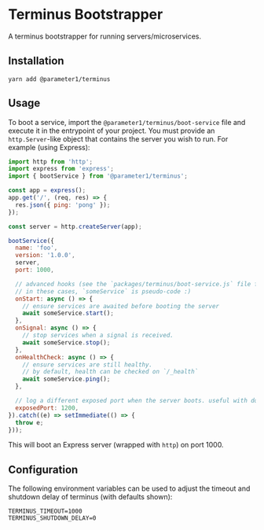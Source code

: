 # Terminus Bootstrapper
A terminus bootstrapper for running servers/microservices.

## Installation
```
yarn add @parameter1/terminus
```

## Usage
To boot a service, import the `@parameter1/terminus/boot-service` file and execute it in the entrypoint of your project. You must provide an `http.Server`-like object that contains the server you wish to run. For example (using Express):

```js
import http from 'http';
import express from 'express';
import { bootService } from '@parameter1/terminus';

const app = express();
app.get('/', (req, res) => {
  res.json({ ping: 'pong' });
});

const server = http.createServer(app);

bootService({
  name: 'foo',
  version: '1.0.0',
  server,
  port: 1000,

  // advanced hooks (see the `packages/terminus/boot-service.js` file for more)
  // in these cases, `someService` is pseudo-code :)
  onStart: async () => {
    // ensure services are awaited before booting the server
    await someService.start();
  },
  onSignal: async () => {
    // stop services when a signal is received.
    await someService.stop();
  },
  onHealthCheck: async () => {
    // ensure services are still healthy.
    // by default, health can be checked on `/_health`
    await someService.ping();
  },

  // log a different exposed port when the server boots. useful with docker
  exposedPort: 1200,
}).catch((e) => setImmediate(() => {
  throw e;
}));
```
This will boot an Express server (wrapped with `http`) on port 1000.

## Configuration
The following environment variables can be used to adjust the timeout and shutdown delay of terminus (with defaults shown):

```
TERMINUS_TIMEOUT=1000
TERMINUS_SHUTDOWN_DELAY=0
```
